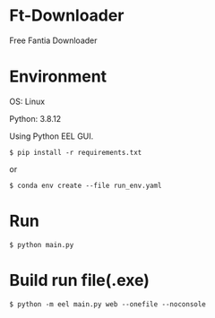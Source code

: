 # Ft-Downloader
Free Fantia Downloader

# Environment
OS: Linux

Python: 3.8.12

Using Python EEL GUI.

```
$ pip install -r requirements.txt
```
or
```
$ conda env create --file run_env.yaml
```


# Run
```
$ python main.py
```

# Build run file(.exe)
```
$ python -m eel main.py web --onefile --noconsole
```
